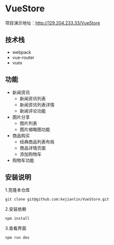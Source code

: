 # VueStore  

 项目演示地址：<http://129.204.233.33/VueStore>
 
## 技术栈

+ webpack
+ vue-router
+ vuex  

## 功能

+ 新闻资讯
  - 新闻资讯列表  
  - 新闻资讯列表详情  
  - 新闻评论功能  
+ 图片分享
  - 图片列表  
  - 图片缩略图功能
+ 商品购买
  - 经典商品列表布局  
  - 商品详情页面  
  - 添加购物车
+ 购物车功能

## 安装说明
1.克隆本仓库  

`git clone git@github.com:kejianlin/VueStore.git`  

2.安装依赖

`npm install`  

3.查看界面

`npm run dev` 
